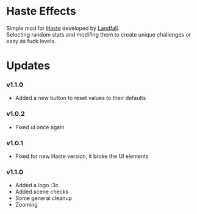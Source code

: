 # Haste Effects
Simple mod for [Haste](https://landfall.se/hastebrokenworlds) developed by [Landfall](https://landfall.se/).</br>
Selecting random stats and modifing them to create unique challenges or easy as fuck levels.

# Updates

### v1.1.0
- Added a new button to reset values to their defaults

### v1.0.2
- Fixed ui once again

### v1.0.1
- Fixed for new Haste version, it broke the UI elements

### v1.1.0
- Added a logo :3c
- Added scene checks
- Some general cleanup
- Zooming
